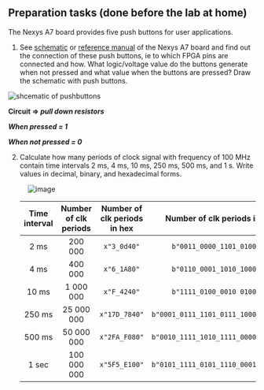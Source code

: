 ## Preparation tasks (done before the lab at home)

The Nexys A7 board provides five push buttons for user applications.

1. See [schematic](https://github.com/tomas-fryza/digital-electronics-1/blob/master/docs/nexys-a7-sch.pdf) or [reference manual](https://reference.digilentinc.com/reference/programmable-logic/nexys-a7/reference-manual) of the Nexys A7 board and find out the connection of these push buttons, ie to which FPGA pins are connected and how. What logic/voltage value do the buttons generate when not pressed and what value when the buttons are pressed? Draw the schematic with push buttons.

![shcematic of pushbuttons](images/pushbuttons.png)

**Circuit => ***pull down resistors*****

***When pressed     = 1***

***When not pressed = 0***

2. Calculate how many periods of clock signal with frequency of 100&nbsp;MHz contain time intervals 2&nbsp;ms, 4&nbsp;ms, 10&nbsp;ms, 250&nbsp;ms, 500&nbsp;ms, and 1&nbsp;s. Write values in decimal, binary, and hexadecimal forms.

   &nbsp;
   &nbsp;
   ![image](https://user-images.githubusercontent.com/99397107/158602633-ff137ea6-1adb-481a-aa90-eeb6c9f85666.png)
   &nbsp;
   <!--
   https://editor.codecogs.com/
   T_{clk}=\frac{1}{f_{clk}}=
   \textup{number of clk period} = \frac{\textup{time interval}}{T_{clk}}=
   -->

   | **Time interval** | **Number of clk periods** | **Number of clk periods in hex** | **Number of clk periods in binary** |
   | :-: | :-: | :-: | :-: |
   | 2&nbsp;ms   | 200 000    | `x"3_0d40"`    | `b"0011_0000_1101_0100_0000"`           |
   | 4&nbsp;ms   | 400 000    |`x"6_1A80"`     | `b"0110_0001_1010_1000_0000"`           |
   | 10&nbsp;ms  | 1 000 000  |`x"F_4240"`     | `b"1111_0100_0010 0100_0000"`           |
   | 250&nbsp;ms | 25 000 000 |`x"17D_7840"`   | `b"0001_0111_1101_0111_1000_0100_0000"` |
   | 500&nbsp;ms | 50 000 000 |`x"2FA_F080"`   | `b"0010_1111_1010_1111_0000_1000_0000"` |
   | 1&nbsp;sec | 100 000 000 | `x"5F5_E100"`  | `b"0101_1111_0101_1110_0001_0000_0000"` |

<a name="part1"></a>
